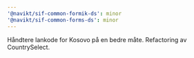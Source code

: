 ```yaml
---
'@navikt/sif-common-formik-ds': minor
'@navikt/sif-common-forms-ds': minor
---
```


Håndtere lankode for Kosovo på en bedre måte. Refactoring av CountrySelect.
